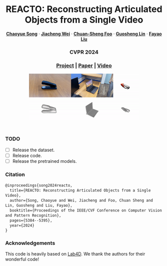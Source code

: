 <div align="center">

  <h1 align="center">REACTO: Reconstructing Articulated Objects from a Single Video</h1>
  <div>
    <a href="https://chaoyuesong.github.io"><strong>Chaoyue Song</strong></a>
    ·
    <a href="https://plusmultiply.github.io/"><strong>Jiacheng Wei</strong></a>
      ·
    <a href="http://ai.stanford.edu/~csfoo/"><strong>Chuan-Sheng Foo</strong></a>
      ·
    <a href="https://guosheng.github.io/"><strong>Guosheng Lin</strong></a>
          ·
    <a href="https://sites.google.com/site/fayaoliu/"><strong>Fayao Liu</strong></a>
  </div>
  
   ### CVPR 2024

   ### [Project](https://chaoyuesong.github.io/REACTO/) | [Paper](https://arxiv.org/abs/2404.11151) | [Video](https://www.youtube.com/watch?v=6f-lyqLMbRc) 
<tr>
    <img src="https://github.com/ChaoyueSong/ChaoyueSong.github.io/blob/gh-pages/files/project/reacto_cvpr2024/reacto_teaser.gif" width="70%"/>
</tr>
</div>
<br />

### TODO
- [ ] Release the dataset.
- [ ] Release code.
- [ ] Release the pretrained models.

### Citation

```
@inproceedings{song2024reacto,
  title={REACTO: Reconstructing Articulated Objects from a Single Video},
  author={Song, Chaoyue and Wei, Jiacheng and Foo, Chuan Sheng and Lin, Guosheng and Liu, Fayao},
  booktitle={Proceedings of the IEEE/CVF Conference on Computer Vision and Pattern Recognition},
  pages={5384--5395},
  year={2024}
}
```

### Acknowledgements
This code is heavily based on [Lab4D](https://github.com/lab4d-org/lab4d). We thank the authors for their wonderful code!
